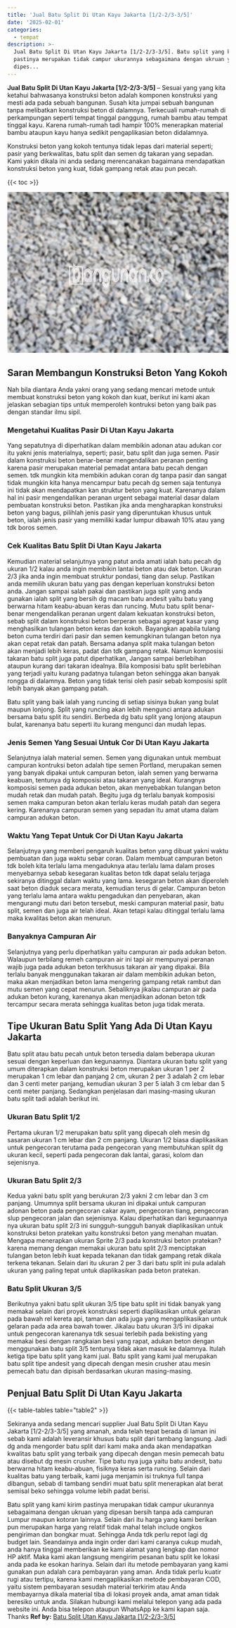 ```yaml
---
title: 'Jual Batu Split Di Utan Kayu Jakarta [1/2-2/3-3/5]'
date: '2025-02-01'
categories:
  - tempat
description: >-
  Jual Batu Split Di Utan Kayu Jakarta [1/2-2/3-3/5]. Batu split yang kami kirim
  pastinya merupakan tidak campur ukurannya sebagaimana dengan ukruan yang
  dipes...
---
```


**Jual Batu Split Di Utan Kayu Jakarta \[1/2-2/3-3/5\]** – Sesuai yang yang kita ketahui bahwasanya konstruksi beton adalah komponen konstruksi yang mesti ada pada sebuah bangunan. Susah kita jumpai sebuah bangunan tanpa melibatkan konstruksi beton di dalamnya. Terkecuali rumah-rumah di perkampungan seperti tempat tinggal panggung, rumah bambu atau tempat tinggal kayu. Karena rumah-rumah tadi hampir 100% menerapkan material bambu ataupun kayu hanya sedikit pengaplikasian beton didalamnya.

Konstruksi beton yang kokoh tentunya tidak lepas dari material seperti; pasir yang berkwalitas, batu split dan semen dg takaran yang sepadan. Kami yakin dikala ini anda sedang merencanakan bagaimana mendapatkan konstruksi beton yang kuat, tidak gampang retak atau pun pecah.

{{< toc >}}

![Jual Batu Split Di Utan Kayu Jakarta [1/2-2/3-3/5]](/images/jual-batu-split-13.png)

## Saran Membangun Konstruksi Beton Yang Kokoh

Nah bila diantara Anda yakni orang yang sedang mencari metode untuk membuat konstruksi beton yang kokoh dan kuat, berikut ini kami akan jelaskan sebagian tips untuk memperoleh kontruksi beton yang baik pas dengan standar ilmu sipil.

### Mengetahui Kualitas Pasir Di Utan Kayu Jakarta

Yang sepatutnya di diperhatikan dalam membikin adonan atau adukan cor itu yakni jenis materialnya, seperti; pasir, batu split dan juga semen. Pasir dalam konstruksi beton benar-benar mengendalikan peranan penting karena pasir merupakan material pemadat antara batu pecah dengan semen. tdk mungkin kita membikin adukan coran dg tanpa pasir dan sangat tidak mungkin kita hanya mencampur batu pecah dg semen saja tentunya ini tidak akan mendapatkan kan struktur beton yang kuat. Karenanya dalam hal ini pasir mengendalikan peranan urgent sebagai material dasar dalam pembuatan konstruksi beton. Pastikan jika anda mengharapkan konstruksi beton yang bagus, pilihlah jenis pasir yang diperuntukan khusus untuk beton, ialah jenis pasir yang memiliki kadar lumpur dibawah 10% atau yang tdk boros semen.

### Cek Kualitas Batu Split Di Utan Kayu Jakarta

Kemudian material selanjutnya yang patut anda amati ialah batu pecah dg ukuran 1/2 kalau anda ingin membikin lantai beton atau dak beton. Ukuran 2/3 jika anda ingin membuat struktur pondasi, tiang dan selup. Pastikan anda memilih ukuran batu yang pas dengan keperluan konstruksi beton anda. Jangan sampai salah pakai dan pastikan juga split yang anda gunakan ialah split yang bersih dg macam batu andesit yaitu batu yang berwarna hitam keabu-abuan keras dan runcing. Mutu batu split benar-benar mengendalikan peranan urgent dalam kekuatan konstruksi beton, sebab split dalam konstruksi beton berperan sebagai agregat kasar yang menghasilkan tulangan beton keras dan kokoh. Bayangkan apabila tulang beton cuma terdiri dari pasir dan semen kemungkinan tulangan beton nya akan cepat retak dan patah. Bersama adanya split maka tulangan beton akan menjadi lebih keras, padat dan tdk gampang retak. Namun komposisi takaran batu split juga patut diperhatikan, Jangan sampai berlebihan ataupun kurang dari takaran idealnya. Bila komposisi batu split berlebihan yang terjadi yaitu kurang padatnya tulangan beton sehingga akan banyak rongga di dalamnya. Beton yang tidak terisi oleh pasir sebab komposisi split lebih banyak akan gampang patah.

Batu split yang baik ialah yang runcing di setiap sisinya bukan yang bulat maupun lonjong. Split yang runcing akan lebih mengunci antara adukan bersama batu split itu sendiri. Berbeda dg batu split yang lonjong ataupun bulat, karenanya batu seperti itu kurang mengunci dan mudah lepas.

### Jenis Semen Yang Sesuai Untuk Cor Di Utan Kayu Jakarta

Selanjutnya ialah material semen. Semen yang digunakan untuk membuat campuran kontruksi beton adalah tipe semen Portland, merupakan semen yang banyak dipakai untuk campuran beton, ialah semen yang berwarna keabuan, tentunya dg komposisi atau takaran yang ideal. Kurangnya komposisi semen pada adukan beton, akan menyebabkan tulangan beton mudah retak dan mudah patah. Begitu juga dg terlalu banyak komposisi semen maka campuran beton akan terlalu keras mudah patah dan segera kering. Karenanya campuran semen yang sepadan itu amat utama dalam campuran adukan beton.

### Waktu Yang Tepat Untuk Cor Di Utan Kayu Jakarta

Selanjutnya yang memberi pengaruh kualitas beton yang dibuat yakni waktu pembuatan dan juga waktu sebar coran. Dalam membuat campuran beton tdk boleh kita terlalu lama mengaduknya atau terlalu lama dalam proses menyebarnya sebab kesegaran kualitas beton tdk dapat selalu terjaga sekiranya ditinggal dalam waktu yang lama. kesegaran beton akan diperoleh saat beton diaduk secara merata, kemudian terus di gelar. Campuran beton yang terlalu lama antara waktu pengadukan dan penyebaran, akan mengurangi mutu dari beton tersebut, meski campuran material pasir, batu split, semen dan juga air telah ideal. Akan tetapi kalau ditinggal terlalu lama maka kwalitas beton akan menurun.

### Banyaknya Campuran Air

Selanjutnya yang perlu diperhatikan yaitu campuran air pada adukan beton. Walaupun terbilang remeh campuran air ini tapi air mempunyai peranan wajib juga pada adukan beton terkhusus takaran air yang dipakai. Bila terlalu banyak menggunakan takaran air dalam membikin adukan beton, maka akan menjadikan beton lama mengering gampang retak rambut dan mutu semen yang cepat menurun. Sebaliknya jikalau campuran air pada adukan beton kurang, karenanya akan menjadikan adonan beton tdk tercampur secara merata sehingga kualitas beton juga tidak merata.

## Tipe Ukuran Batu Split Yang Ada Di Utan Kayu Jakarta

Batu split atau batu pecah untuk beton tersedia dalam beberapa ukuran sesuai dengan keperluan dan kegunaannya. Diantara ukuran batu split yang umum diterapkan dalam konstruksi beton merupakan ukuran 1 per 2 merupakan 1 cm lebar dan panjang 2 cm, ukuran 2 per 3 adalah 2 cm lebar dan 3 centi meter panjang, kemudian ukuran 3 per 5 ialah 3 cm lebar dan 5 centi meter panjang. Sedangkan penjelasan dari masing-masing ukuran batu split tadi adalah berikut ini.

### Ukuran Batu Split 1/2

Pertama ukuran 1/2 merupakan batu split yang dipecah oleh mesin dg sasaran ukuran 1 cm lebar dan 2 cm panjang. Ukuran 1/2 biasa diaplikasikan untuk pengecoran terutama pada pengecoran yang membutuhkan split dg ukuran kecil, seperti pada pengecoran dak lantai, garasi, kolom dan sejenisnya.

### Ukuran Batu Split 2/3

Kedua yakni batu split yang berukuran 2/3 yakni 2 cm lebar dan 3 cm panjang. Umumnya split bersama ukuran ini dipakai untuk campuran adonan beton pada pengecoran cakar ayam, pengecoran tiang, pengecoran slup pengecoran jalan dan sejenisnya. Kalau diperhatikan dari kegunaannya nya ukuran batu split 2/3 ini sungguh-sungguh banyak diaplikasikan untuk konstruksi beton pratekan yaitu konstruksi beton yang menahan muatan. Mengapa menerapkan ukuran Sprite 2/3 pada konstruksi beton pratekan? karena memang dengan memakai ukuran batu split 2/3 menciptakan tulangan beton lebih kuat kepada tekanan dan tidak gampang retak dikala terkena tekanan. Selain dari itu ukuran 2 per 3 dari batu split ini pula adalah ukuran yang paling tepat untuk diaplikasikan pada beton pratekan.

### Batu Split Ukuran 3/5

Berikutnya yakni batu split ukuran 3/5 tipe batu split ini tidak banyak yang memakai selain dari proyek konstruksi seperti diaplikasikan untuk gelaran pada bawah rel kereta api, taman dan ada juga yang mengaplikasikan untuk gelaran pada ada area bawah tower. Jikalau batu ukuran 3/5 ini dipakai untuk pengecoran karenanya tdk sesuai terlebih pada bekisting yang memakai besi dengan rangkaian besi yang rapat, adukan beton dengan menggunakan batu split 3/5 tentunya tidak akan masuk ke dalamnya. Itulah ketiga tipe batu split yang kami jual. Batu split yang kami jual merupakan batu split tipe andesit yang dipecah dengan mesin crusher atau mesin pemecah batu dan dipisah berdasarkan ukuran masing-masing.

## Penjual Batu Split Di Utan Kayu Jakarta

{{< table-tables table="table2" >}}

Sekiranya anda sedang mencari supplier Jual Batu Split Di Utan Kayu Jakarta \[1/2-2/3-3/5\] yang amanah, anda telah tepat berada di laman ini sebab kami adalah leveransir khusus batu split dari tambang langsung. Jadi dg anda mengorder batu split dari kami maka anda akan mendapatkan kwalitas batu split yang terbaik yang dipecah dengan mesin pemecah batu atau disebut dg mesin crusher. Tipe batu nya juga yaitu batu andesit, batu berwarna hitam keabu-abuan, fisiknya keras serta runcing. Selain dari kualitas batu yang terbaik, kami juga menjamin isi truknya full tanpa dibangun, sebab di tambang sendiri muat batu split menerapkan alat berat semisal beko sehingga volume lebih padat berisi.

Batu split yang kami kirim pastinya merupakan tidak campur ukurannya sebagaimana dengan ukruan yang dipesan bersih tanpa ada campuran Lumpur maupun kotoran lainnya. Selain dari itu harga yang kami berikan pun merupakan harga yang relatif tidak mahal telah include ongkos pengiriman dan bongkar muat. Sehingga Anda tdk perlu repot lagi dg budget lain. Seandainya anda ingin order dari kami caranya cukup mudah, anda hanya tinggal memberikan ke kami alamat yang lengkap dan nomor HP aktif. Maka kami akan langsung mengirim pesanan batu split ke lokasi anda pada ke esokan harinya. Selain dari itu metode pembayaran yang kami gunakan pun adalah cara pembayaran yang aman. Anda tidak perlu kuatir rugi atau tertipu, karena kami mengaplikasikan metode pembayaran COD, yaitu sistem pembayaran sesudah material terkirim atau Anda membayarnya dikala material tiba di lokasi proyek anda, amat aman tidak beresiko untuk anda. Silakan hubungi kami melalui telepon yang ada pada website ini. Anda bisa telepon ataupun WhatsApp ke kami kapan saja. Thanks
**Ref by:** [Batu Split Utan Kayu Jakarta [1/2-2/3-3/5]](https://id.wikipedia.org/wiki/Batu)
